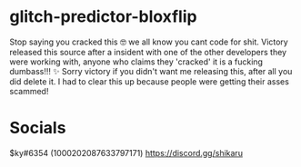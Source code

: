 # glitch-predictor-bloxflip
Stop saying you cracked this 🤓 we all know you cant code for shit. Victory released this source after a insident with one of the other developers they were working with, anyone who claims they 'cracked' it is a fucking dumbass!!! ✨
Sorry victory if you didn't want me releasing this, after all you did delete it. I had to clear this up because people were getting their asses scammed!

# Socials
$ky#6354 (1000202087633797171)
https://discord.gg/shikaru
